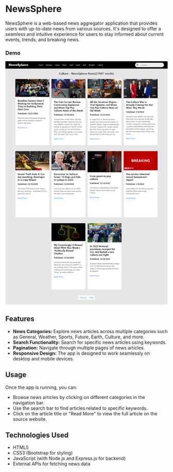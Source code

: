 # NewsSphere

NewsSphere is a web-based news aggregator application that provides users with up-to-date news from various sources. It's designed to offer a seamless and intuitive experience for users to stay informed about current events, trends, and breaking news.

### Demo

![](./preview.png)

## Features

- **News Categories:** Explore news articles across multiple categories such as General, Weather, Sports, Future, Earth, Culture, and more.
- **Search Functionality:** Search for specific news articles using keywords.
- **Pagination:** Navigate through multiple pages of news articles.
- **Responsive Design:** The app is designed to work seamlessly on desktop and mobile devices.

## Usage

Once the app is running, you can:

- Browse news articles by clicking on different categories in the navigation bar.
- Use the search bar to find articles related to specific keywords.
- Click on the article title or "Read More" to view the full article on the source website.

## Technologies Used

- HTML5
- CSS3 (Bootstrap for styling)
- JavaScript (with Node.js and Express.js for backend)
- External APIs for fetching news data
